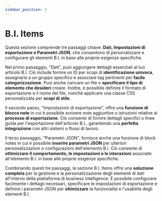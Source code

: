 ```yaml
---
sidebar_position: 3
---
```


# B.I. Items

Questa sezione comprende tre passaggi chiave: **Dati, Impostazioni di esportazione e Parametri JSON**, che consentono di personalizzare e configurare gli elementi B.I. in base alle proprie esigenze specifiche.

Nel primo passaggio, "Dati", puoi aggiungere dettagli essenziali al tuo articolo B.I. Ciò include fornire un ID per scopi di **identificazione univoca**, assegnarlo a un gruppo specifico e associare tag pertinenti per **facile categorizzazione**. Puoi anche caricare un file o **specificare il tipo di elemento che desideri** creare. Inoltre, è possibile definire il formato di esportazione e il nome del file, nonché applicare una classe CSS personalizzata per **scopi di stile**.

Il secondo passo, "Impostazioni di esportazione", offre una **funzione di blocco note** in cui è possibile scrivere note aggiuntive o istruzioni relative al **processo di esportazione**. Ciò consente di fornire dettagli specifici o linee guida per l'esportazione dell'articolo B.I., garantendo una **perfetta integrazione** con altri sistemi o flussi di lavoro.

Il terzo passaggio, "Parametri JSON", fornisce anche una funzione di block notes in cui è possibile **inserire parametri JSON** per ulteriori personalizzazioni o configurazioni dell'elemento B.I. Ciò consente di **ottimizzare il comportamento, le impostazioni o le interazioni** associate all'elemento B.I. in base alle proprie esigenze specifiche.

Combinando questi tre passaggi, la sezione B.I. Items offre una **soluzione completa** per la gestione e la personalizzazione degli elementi di dati all'interno della piattaforma di business intelligence. È possibile configurare facilmente i dettagli necessari, specificare le impostazioni di esportazione e definire i parametri JSON per **ottimizzare** la funzionalità e l'usabilità degli elementi B.I.